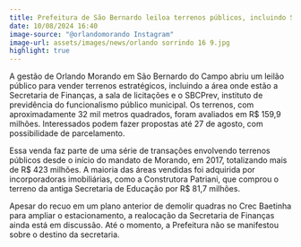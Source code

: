 ```yaml
---
title: Prefeitura de São Bernardo leiloa terrenos públicos, incluindo Secretaria de Finanças
date: 10/08/2024 16:40
image-source: "@orlandomorando Instagram"
image-url: assets/images/news/orlando sorrindo 16 9.jpg
highlight: true
---
```


A gestão de Orlando Morando em São Bernardo do Campo abriu um leilão público para vender terrenos estratégicos, incluindo a área onde estão a Secretaria de Finanças, a sala de licitações e o SBCPrev, instituto de previdência do funcionalismo público municipal. Os terrenos, com aproximadamente 32 mil metros quadrados, foram avaliados em R$ 159,9 milhões. Interessados podem fazer propostas até 27 de agosto, com possibilidade de parcelamento.

Essa venda faz parte de uma série de transações envolvendo terrenos públicos desde o início do mandato de Morando, em 2017, totalizando mais de R$ 423 milhões. A maioria das áreas vendidas foi adquirida por incorporadoras imobiliárias, como a Construtora Patriani, que comprou o terreno da antiga Secretaria de Educação por R$ 81,7 milhões.

Apesar do recuo em um plano anterior de demolir quadras no Crec Baetinha para ampliar o estacionamento, a realocação da Secretaria de Finanças ainda está em discussão. Até o momento, a Prefeitura não se manifestou sobre o destino da secretaria.